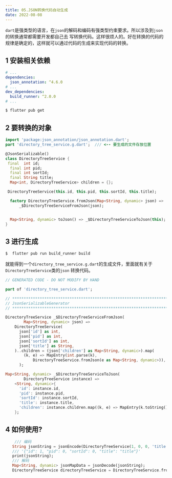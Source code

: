 ```yaml
---
title: 05.JSON转换代码自动生成
date: 2022-08-08
---
```


`dart`是强类型的语言，在`json`的解码和编码有强类型约束要求。所以涉及到`json`的转换通常都需要开发都自己去
写转换代码。这样很烦人的。好在转换的代码的规律是确定的，这样就可以通过代码的生成来实现代码的转换。 


##  1 安装相关依赖

``` yaml title="pubspec.yaml"
# ...
dependencies:
  json_annotation: ^4.6.0
# ...
dev_dependencies:
  build_runner: ^2.0.0
# ...
```

``` bash  title="下载依赖"
$ flutter pub get 
```

##  2 要转换的对象
``` dart 
import 'package:json_annotation/json_annotation.dart';
part 'directory_tree_service.g.dart';  /// <-- 要生成的文件存放位置

@JsonSerializable()
class DirectoryTreeService {
 final  int id;
  final int pid;
  final int sortId;
  final String title;
  Map<int, DirectoryTreeService> children = {};

 DirectoryTreeService(this.id, this.pid, this.sortId, this.title);

  factory DirectoryTreeService.fromJson(Map<String, dynamic> json) =>
      _$DirectoryTreeServiceFromJson(json);


  Map<String, dynamic> toJson() => _$DirectoryTreeServiceToJson(this);
}
```

## 3 进行生成
``` bash  title="在命令行中执行"
$  flutter pub run build_runner build  
```
就能得到一个`directory_tree_service.g.dart`的生成文件，里面就有关于`DirectoryTreeService`类的`json`
转换代码。

``` dart title="生成的代码"
// GENERATED CODE - DO NOT MODIFY BY HAND

part of 'directory_tree_service.dart';

// **************************************************************************
// JsonSerializableGenerator
// **************************************************************************

DirectoryTreeService _$DirectoryTreeServiceFromJson(
        Map<String, dynamic> json) =>
    DirectoryTreeService(
      json['id'] as int,
      json['pid'] as int,
      json['sortId'] as int,
      json['title'] as String,
    )..children = (json['children'] as Map<String, dynamic>).map(
        (k, e) => MapEntry(int.parse(k),
            DirectoryTreeService.fromJson(e as Map<String, dynamic>)),
      );

Map<String, dynamic> _$DirectoryTreeServiceToJson(
        DirectoryTreeService instance) =>
    <String, dynamic>{
      'id': instance.id,
      'pid': instance.pid,
      'sortId': instance.sortId,
      'title': instance.title,
      'children': instance.children.map((k, e) => MapEntry(k.toString(), e)),
    };
```

## 4 如何使用?

``` dart
    /// 编码
   String jsonString = jsonEncode(DirectoryTreeService(1, 0, 0, 'title'));
   /// '{"id": 1, "pid": 0, "sortId": 0, "title": "title"}'
   print(jsonString);
   /// 解码
   Map<String, dynamic> jsonMapData = jsonDecode(jsonString);
   DirectoryTreeService directoryTreeService = DirectoryTreeService.fromJson(jsonMapData);
```



